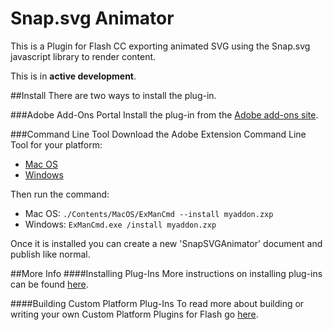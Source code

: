 Snap.svg Animator
=================

This is a Plugin for Flash CC exporting animated SVG using the Snap.svg javascript library to render content.

This is in **active development**.

##Install
There are two ways to install the plug-in.

###Adobe Add-Ons Portal
Install the plug-in from the [Adobe add-ons site](https://creative.adobe.com/addons/products/12329).

###Command Line Tool
Download the Adobe Extension Command Line Tool for your platform:
- [Mac OS](http://www.adobeexchange.com/ExManCmd_mac.zip)
- [Windows](http://www.adobeexchange.com/ExManCmd_win.zip)

Then run the command:
- Mac OS: ```./Contents/MacOS/ExManCmd --install myaddon.zxp```
- Windows: ```ExManCmd.exe /install myaddon.zxp```

Once it is installed you can create a new 'SnapSVGAnimator' document and publish like normal.

##More Info
####Installing Plug-Ins
More instructions on installing plug-ins can be found [here](https://helpx.adobe.com/flash/using/custom-platform-support.html).

####Building Custom Platform Plug-Ins
To read more about building or writing your own Custom Platform Plugins for Flash go [here](https://helpx.adobe.com/flash/using/enabling-support-custom-platforms.html).
